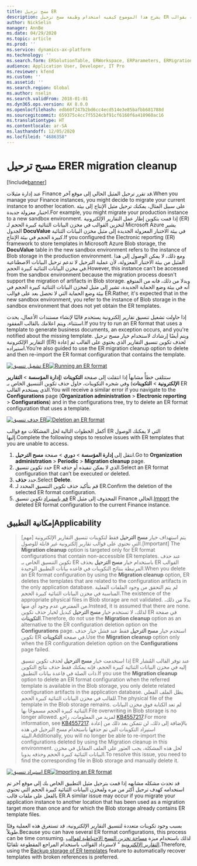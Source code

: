 ```yaml
---
title: مسح ترحيل ER
description: يشرح هذا الموضوع كيفيه استخدام وظيفة مسح ترحيل ER لحل المشكلات المتعلقة بقوالب ER.
author: NickSelin
manager: AnnBe
ms.date: 04/29/2020
ms.topic: article
ms.prod: ''
ms.service: dynamics-ax-platform
ms.technology: ''
ms.search.form: ERSolutionTable, ERWorkspace, ERParameters, ERMigrationCleanup
audience: Application User, Developer, IT Pro
ms.reviewer: kfend
ms.custom: ''
ms.assetid: ''
ms.search.region: Global
ms.author: nselin
ms.search.validFrom: 2018-01-01
ms.dyn365.ops.version: AX 8.0.0
ms.openlocfilehash: edb60f247b2bd6cc4ecd514e3e85bafbb681788d
ms.sourcegitcommit: 659375c4cc7f5524cbf91cf6160f6a410960ac16
ms.translationtype: HT
ms.contentlocale: ar-SA
ms.lasthandoff: 12/05/2020
ms.locfileid: "4686358"
---
```

# <a name="er-migration-cleanup"></a><span data-ttu-id="bff5f-103">مسح ترحيل ER</span><span class="sxs-lookup"><span data-stu-id="bff5f-103">ER migration cleanup</span></span> 

[!include[banner](../includes/banner.md)]

<span data-ttu-id="bff5f-104">عند إدارة مثيلات Finance قد تقرر ترحيل المثيل الحالي إلى موقع آخر.</span><span class="sxs-lookup"><span data-stu-id="bff5f-104">When you manage your Finance instances, you might decide to migrate your current instance to another location.</span></span> <span data-ttu-id="bff5f-105">على سبيل المثال، يمكنك ترحيل مثيل الإنتاج إلى بيئة اختبار معزولة جديدة.</span><span class="sxs-lookup"><span data-stu-id="bff5f-105">For example, you might migrate your production instance to a new sandbox environment.</span></span> <span data-ttu-id="bff5f-106">إذا قمت بتكوين إطار عمل التقارير الإلكترونية (ER) لتخزين القوالب في مخزن البيانات الثنائية كبيرة الحجم لـ Microsoft Azure يشير الجدول **DocuValue** في بيئة الاختبار المعزولة الجديدة إلى مثيل مخزن البيانات الثنائية كبيرة الحجم في بيئة الإنتاج.</span><span class="sxs-lookup"><span data-stu-id="bff5f-106">If you configured the Electronic reporting (ER) framework to store templates in Microsoft Azure Blob storage, the **DocuValue** table in the new sandbox environment refers to the instance of Blob storage in the production environment.</span></span> <span data-ttu-id="bff5f-107">ومع ذلك، لا يمكن الوصول إلى هذا المثيل من بيئة الاختبار المعزولة، لأن عملية الترحيل لا تدعم ترحيل البيانات الاصطناعية في مخزن البيانات الثنائية كبيرة الحجم.</span><span class="sxs-lookup"><span data-stu-id="bff5f-107">However, this instance can't be accessed from the sandbox environment because the migration process doesn't support the migration of artifacts in Blob storage.</span></span> <span data-ttu-id="bff5f-108">وبدلا من ذلك، فانه من المتوقع أنه في بيئة وضع الحماية الجديدة، تشير إلى مثيل لمخزن البيانات الثنائية كبيرة الحجم في بيئة وضع الحماية‬ التي لا تحصل بعد على قوالب ER.</span><span class="sxs-lookup"><span data-stu-id="bff5f-108">Rather, it's expected that in the new sandbox environment, you refer to the instance of Blob storage in the sandbox environment that does not yet obtain the ER templates.</span></span>

<span data-ttu-id="bff5f-109">إذا حاولت تشغيل تنسيق تقارير إلكترونية يستخدم قالبًا لإنشاء مستندات الأعمال، يحدث استثناء، ويتم اعلامك بالقالب المفقود.</span><span class="sxs-lookup"><span data-stu-id="bff5f-109">If you try to run an ER format that uses a template to generate business documents, an exception occurs, and you're notified about the missing template.</span></span> <span data-ttu-id="bff5f-110">ويتم أيضًا إرشادك لاستخدام خيار مسح ترحيل التقارير الإلكترونية (ER) لحذف تكوين تنسيق التقارير الذي يحتوي على القالب ثم إعادة استيراده.</span><span class="sxs-lookup"><span data-stu-id="bff5f-110">You're also guided to use the ER migration cleanup option to delete and then re-import the ER format configuration that contains the template.</span></span>

<span data-ttu-id="bff5f-111">[![تشغيل تنسيق ER](./media/er-migration-cleanup-run.png)](./media/er-migration-cleanup-run.png)</span><span class="sxs-lookup"><span data-stu-id="bff5f-111">[![Running an ER format](./media/er-migration-cleanup-run.png)](./media/er-migration-cleanup-run.png)</span></span>

<span data-ttu-id="bff5f-112">ستتلقى خطأً مشابهاً إذا انتقلت إلى صفحة **التكوينات** (**إدارة المؤسسة** \> **التقارير الإلكترونية** \> **التكوينات**) وفي شجره التكوينات، حاول حذف تكوين التنسيق الخاص بـ ER الذي يستخدم القالب.</span><span class="sxs-lookup"><span data-stu-id="bff5f-112">You will receive a similar error if you navigate to the **Configurations** page (**Organization administration** \> **Electronic reporting** \> **Configurations**) and in the configurations tree, try to delete an ER format configuration that uses a template.</span></span>

<span data-ttu-id="bff5f-113">[![حذف تنسيق ER](./media/er-migration-cleanup-delete.png)](./media/er-migration-cleanup-delete.png)</span><span class="sxs-lookup"><span data-stu-id="bff5f-113">[![Deletion an ER format](./media/er-migration-cleanup-delete.png)](./media/er-migration-cleanup-delete.png)</span></span>

<span data-ttu-id="bff5f-114">أكمل الخطوات التالية لحل المشكلات مع قوالب ER التي لا يمكنك الوصول إليها.</span><span class="sxs-lookup"><span data-stu-id="bff5f-114">Complete the following steps to resolve issues with ER templates that you are unable to access.</span></span>

1.  <span data-ttu-id="bff5f-115">انتقل إلى **إدارة المؤسسة** \> **دوري** \> صفحة **مسح الترحيل**.</span><span class="sxs-lookup"><span data-stu-id="bff5f-115">Go to **Organization administration** \> **Periodic** \> **Migration cleanup** page.</span></span>
2.  <span data-ttu-id="bff5f-116">حدد تكوين تنسيق ER الذي لا يمكن تنفيذه أو حذفه.</span><span class="sxs-lookup"><span data-stu-id="bff5f-116">Select an ER format configuration that can’t be executed or deleted.</span></span>
3.  <span data-ttu-id="bff5f-117">حدد **حذف**.</span><span class="sxs-lookup"><span data-stu-id="bff5f-117">Select **Delete**.</span></span>
4.  <span data-ttu-id="bff5f-118">قم بتأكيد حذف تكوين التنسيق المحدد لـ ER.</span><span class="sxs-lookup"><span data-stu-id="bff5f-118">Confirm the deletion of the selected ER format configuration.</span></span>
5.  <span data-ttu-id="bff5f-119">[قم باستيراد](download-electronic-reporting-configuration-lcs.md) تكوين تنسيق ER المحذوف إلى مثيل Finance الحالي.</span><span class="sxs-lookup"><span data-stu-id="bff5f-119">[Import](download-electronic-reporting-configuration-lcs.md) the deleted ER format configuration to the current Finance instance.</span></span>

## <a name="applicability"></a><span data-ttu-id="bff5f-120">إمكانية التطبيق</span><span class="sxs-lookup"><span data-stu-id="bff5f-120">Applicability</span></span>

> <span data-ttu-id="bff5f-121">[مهم] يتم استهداف خيار **مسح الترحيل** فقط لتكوينات تنسيق التقارير الإلكترونية التي تحتوي على قوالب تقارير إلكترونية غير قابلة للوصول.</span><span class="sxs-lookup"><span data-stu-id="bff5f-121">[Important] The **Migration cleanup** option is targeted only for ER format configurations that contain non-accessible ER templates.</span></span> <span data-ttu-id="bff5f-122">عند حذف تكوين التنسيق الخاص بـ ER باستخدام خيار **مسح الترحيل** يحذف ER القوالب المرتبطة بنتائج التكوينات في قاعده بيانات التطبيق الوحيدة.</span><span class="sxs-lookup"><span data-stu-id="bff5f-122">When you delete an ER format configuration by using the **Migration cleanup** option, ER deletes the templates that are related to the configuration artifacts in the only application database.</span></span> <span data-ttu-id="bff5f-123">لم يتم التحقق من وجود الملفات الفعلية المناسبة في مخزن البيانات الثنائية كبيرة الحجم.</span><span class="sxs-lookup"><span data-stu-id="bff5f-123">The existence of the appropriate physical files in Blob storage are not validated.</span></span> <span data-ttu-id="bff5f-124">بدلا من ذلك، من المفترض عدم وجود أي منها.</span><span class="sxs-lookup"><span data-stu-id="bff5f-124">Instead, it is assumed that there are none.</span></span> <span data-ttu-id="bff5f-125">لذلك، لا تستخدم خيار **مسح الترحيل** كبديل لخيار حذف تكوين ER في صفحة **التكوينات**.</span><span class="sxs-lookup"><span data-stu-id="bff5f-125">Therefore, do not use the **Migration cleanup** option as an alternative to the ER configuration deletion option on the **Configurations** page.</span></span> <span data-ttu-id="bff5f-126">استخدم خيار **مسح الترحيل** فقط عند فشل خيار حذف تكوين ER في صفحة **التكوينات**.</span><span class="sxs-lookup"><span data-stu-id="bff5f-126">Use the **Migration cleanup** option only when the ER configuration deletion option on the **Configurations** page failed.</span></span>
>
> <span data-ttu-id="bff5f-127">إذا استخدمت خيار **مسح الترحيل** لحذف تكوين تنسيق ER عند توفر القالب المُشار إليه في مخزن البيانات الثنائية كبيرة الحجم، فإنه يمكنك فقط حذف نتائج التكوين ذات الصلة في قاعدة بيانات التطبيق.</span><span class="sxs-lookup"><span data-stu-id="bff5f-127">If you use the **Migration cleanup** option to delete an ER format configuration when the referred template is available in the Blob storage, you only delete related configuration artifacts in the application database.</span></span> <span data-ttu-id="bff5f-128">يظل الملف الفعلي للقالب في مخزن البيانات الثنائية كبيرة الحجم.</span><span class="sxs-lookup"><span data-stu-id="bff5f-128">The physical file of the template in the Blob storage remains.</span></span> <span data-ttu-id="bff5f-129">لم تعد الكتابة فوق مخزن البيانات الثنائية كبيرة الحجم مسموحًا بها.</span><span class="sxs-lookup"><span data-stu-id="bff5f-129">File overwriting in Blob storage is no longer allowed.</span></span> <span data-ttu-id="bff5f-130">لمزيد من المعلومات، راجع [KB4557217](https://fix.lcs.dynamics.com/Issue/Details?kb=4557217).</span><span class="sxs-lookup"><span data-stu-id="bff5f-130">For more information, see [KB4557217](https://fix.lcs.dynamics.com/Issue/Details?kb=4557217).</span></span> <span data-ttu-id="bff5f-131">بالإضافة إلى ذلك، لن تتمكن بعد ذلك من إعادة استيراد التكوينات التي تم حذفها باستخدام مسح الترحيل في هذه البيئة.</span><span class="sxs-lookup"><span data-stu-id="bff5f-131">Additionally, you will no longer be able to re-import the configurations deleted by using the Migration cleanup in this environment.</span></span> <span data-ttu-id="bff5f-132">لحل هذه المشكلة، يجب العثور علي الملف المقابل في مخزن البيانات الثنائية كبيرة الحجم وحذفه يدويا.</span><span class="sxs-lookup"><span data-stu-id="bff5f-132">To resolve this issue, you need to find the corresponding file in Blob storage and manually delete it.</span></span>

<span data-ttu-id="bff5f-133">[![استيراد تنسيق ER](./media/er-migration-cleanup-import.png)](./media/er-migration-cleanup-import.png)</span><span class="sxs-lookup"><span data-stu-id="bff5f-133">[![Importing an ER format](./media/er-migration-cleanup-import.png)](./media/er-migration-cleanup-import.png)</span></span>

<span data-ttu-id="bff5f-134">قد تحدث مشكله مشابهه إذا قمت بترحيل مثيل التطبيق الخاص بك إلى موقع آخر تم استخدامه كهدف ترحيل أكثر من مره ولمخزن البيانات الثنائية كبيرة الحجم التي تحتوي بالفعل على ملفات قالب ER.</span><span class="sxs-lookup"><span data-stu-id="bff5f-134">A similar issue may occur if you migrate your application instance to another location that has been used as a migration target more than once and for which the Blob storage already contains ER template files.</span></span>

<span data-ttu-id="bff5f-135">بسبب وجود تكوينات متعددة لتنسيق التقارير الإلكترونية، قد تستغرق هذه العملية وقتًا طويلاً.</span><span class="sxs-lookup"><span data-stu-id="bff5f-135">Because you can have several ER format configurations, this process can be time consuming.</span></span> <span data-ttu-id="bff5f-136">لذلك باستخدام ميزة [‏‫مساحة تخزين النسخ الاحتياطية لقوالب التقارير الإلكترونية‬](er-backup-storage-templates.md) " لاسترداد القوالب باستخدام المراجع المقطوعة تلقائيًا.</span><span class="sxs-lookup"><span data-stu-id="bff5f-136">Therefore, using the [Backup storage of ER templates](er-backup-storage-templates.md) feature to automatically recover templates with broken references is preferred.</span></span>
